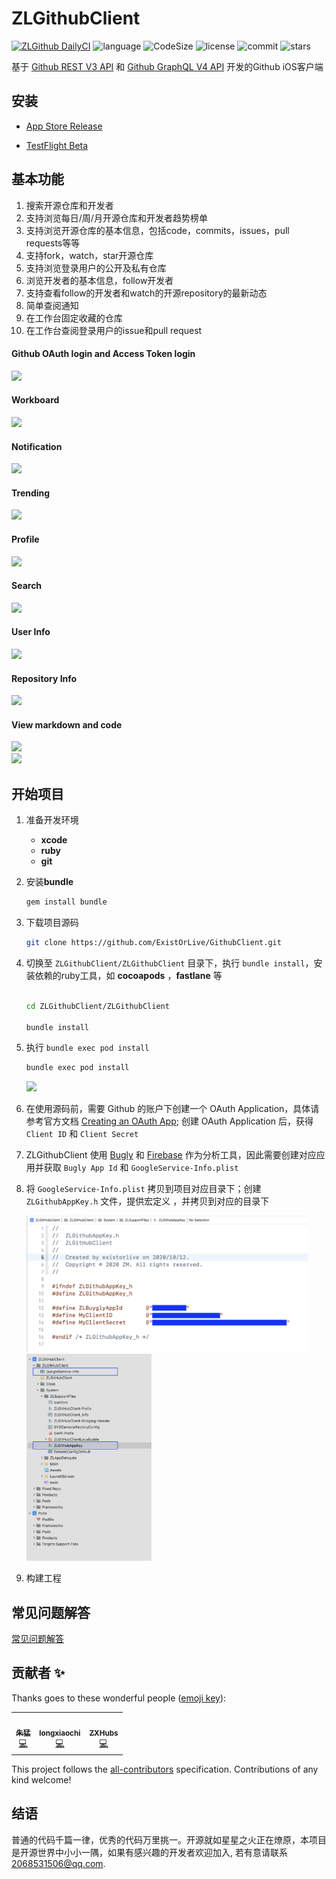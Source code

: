 # ZLGithubClient

[![ZLGithub DailyCI](https://github.com/ExistOrLive/GithubClient/actions/workflows/DailyCI.yml/badge.svg)](https://github.com/ExistOrLive/GithubClient/actions/workflows/DailyCI.yml)
![language](https://img.shields.io/github/languages/top/existorlive/githubclient)
![CodeSize](https://img.shields.io/github/languages/code-size/existorlive/GitHubClient)
![license](https://img.shields.io/github/license/existorlive/githubclient)
![commit](https://img.shields.io/github/last-commit/existorlive/githubclient)
![stars](https://img.shields.io/github/stars/existorlive/githubclient)


基于 [Github REST V3 API](https://docs.github.com/en/rest) 和 [Github GraphQL V4 API](https://docs.github.com/en/free-pro-team@latest/graphql) 开发的Github iOS客户端

## 安装

- [App Store Release](https://apps.apple.com/app/gorillas/id1498787032)

- [TestFlight Beta](https://testflight.apple.com/join/kCFO5joL)

## 基本功能

1. 搜索开源仓库和开发者
2. 支持浏览每日/周/月开源仓库和开发者趋势榜单
3. 支持浏览开源仓库的基本信息，包括code，commits，issues，pull requests等等
4. 支持fork，watch，star开源仓库
5. 支持浏览登录用户的公开及私有仓库
6. 浏览开发者的基本信息，follow开发者
7. 支持查看follow的开发者和watch的开源repository的最新动态
8. 简单查阅通知
9. 在工作台固定收藏的仓库
10. 在工作台查阅登录用户的issue和pull request


#### Github OAuth login and Access Token login 

<div align="left">
<img src="https://gitee.com/zxhubs/git-hub-client-material/raw/master/GitHubClientMaterial/001.jpeg"/>
</div>

#### Workboard 

<div align="left">
<img src="https://gitee.com/zxhubs/git-hub-client-material/raw/master/GitHubClientMaterial/002.jpeg"/>
</div>


#### Notification 

<div align="left">
<img src="https://gitee.com/zxhubs/git-hub-client-material/raw/master/GitHubClientMaterial/003.jpeg"/>
</div>


#### Trending 

<div align="left">
<img src="https://gitee.com/zxhubs/git-hub-client-material/raw/master/GitHubClientMaterial/004.jpeg"/>
</div>

#### Profile

<div align="left">
<img src="https://gitee.com/zxhubs/git-hub-client-material/raw/master/GitHubClientMaterial/005.jpeg"/>
</div>

#### Search

<div align="left">
<img src="https://gitee.com/zxhubs/git-hub-client-material/raw/master/GitHubClientMaterial/006.jpeg"/>
</div>

#### User Info

<div align="left">
<img src="https://gitee.com/zxhubs/git-hub-client-material/raw/master/GitHubClientMaterial/007.jpeg"/>
</div>


#### Repository Info

<div align="left">
<img src="https://gitee.com/zxhubs/git-hub-client-material/raw/master/GitHubClientMaterial/008.jpeg"/>
</div>



#### View markdown and code 

<div align="left">
<img src="https://gitee.com/zxhubs/git-hub-client-material/raw/master/GitHubClientMaterial/009.jpeg"/>
</div>
<div align="left">
<img src="https://gitee.com/zxhubs/git-hub-client-material/raw/master/GitHubClientMaterial/010.jpeg"/>
</div>



## 开始项目

1. 准备开发环境
   
    - **xcode**
    - **ruby**
    - **git**

2. 安装**bundle**
   
   ```sh 
   gem install bundle 
   ```

3. 下载项目源码 

    ```sh 
    git clone https://github.com/ExistOrLive/GithubClient.git
    ```

4. 切换至 `ZLGithubClient/ZLGithubClient` 目录下，执行 `bundle install`，安装依赖的ruby工具，如 **cocoapods** ，**fastlane** 等 

    ```sh

    cd ZLGithubClient/ZLGithubClient

    bundle install 
    ```

5. 执行 `bundle exec pod install` 

    ```sh 
    bundle exec pod install 
    ```

    <div align="left">
    <img src="https://gitee.com/zxhubs/git-hub-client-material/raw/master/GitHubClientMaterial/pod_install.jpg" width="450"/>
    </div>

6. 在使用源码前，需要 Github 的账户下创建一个 OAuth Application，具体请参考官方文档 [Creating an OAuth App](https://docs.github.com/en/developers/apps/creating-an-oauth-app); 创建 OAuth Application 后，获得`Client ID` 和 `Client Secret` 

7. ZLGithubClient 使用 [Bugly](https://bugly.qq.com/v2/) 和 [Firebase](https://firebase.google.com/) 作为分析工具，因此需要创建对应应用并获取 `Bugly App Id` 和 `GoogleService-Info.plist`

8. 将 `GoogleService-Info.plist` 拷贝到项目对应目录下；创建 `ZLGithubAppKey.h` 文件，提供宏定义 ，并拷贝到对应的目录下

    <div align="left">
    <img src="https://github.com/ExistOrLive/existorlivepic/raw/master/202204050025208.png" width="450"/>
    </div>

    <div align="left">
    <img src="https://github.com/ExistOrLive/existorlivepic/raw/master/202204050026633.png" width="200"/>
    </div>
    
9. 构建工程

## 常见问题解答

[常见问题解答](Document/Troubleshooting/TronbleShooting_Readme.md)

## 贡献者 ✨

Thanks goes to these wonderful people ([emoji key](https://allcontributors.org/docs/en/emoji-key)):

<!-- ALL-CONTRIBUTORS-LIST:START - Do not remove or modify this section -->
<!-- prettier-ignore-start -->
<!-- markdownlint-disable -->
<table>
  <tr>
    <td align="center"><a href="https://github.com/ExistOrLive"><img src="https://avatars.githubusercontent.com/u/18443373?v=4?s=100" width="100px;" alt=""/><br /><sub><b>朱猛</b></sub></a><br /><a href="https://github.com/MengAndJie/GithubClient/commits?author=ExistOrLive" title="Code">💻</a></td>
    <td align="center"><a href="https://github.com/longxiaochi"><img src="https://avatars.githubusercontent.com/u/18322377?v=4?s=100" width="100px;" alt=""/><br /><sub><b>longxiaochi</b></sub></a><br /><a href="https://github.com/MengAndJie/GithubClient/commits?author=longxiaochi" title="Code">💻</a></td>
    <td align="center"><a href="https://github.com/ZXHubs"><img src="https://avatars.githubusercontent.com/u/53455473?v=4?s=100" width="100px;" alt=""/><br /><sub><b>ZXHubs</b></sub></a><br /><a href="https://github.com/MengAndJie/GithubClient/commits?author=ZXHubs" title="Code">💻</a></td>
  </tr>
</table>

<!-- markdownlint-restore -->
<!-- prettier-ignore-end -->

<!-- ALL-CONTRIBUTORS-LIST:END -->

This project follows the [all-contributors](https://github.com/all-contributors/all-contributors) specification. Contributions of any kind welcome!

## 结语
普通的代码千篇一律，优秀的代码万里挑一。开源就如星星之火正在燎原，本项目是开源世界中小小一隅，如果有感兴趣的开发者欢迎加入, 若有意请联系<a src="2068531506@qq.com">2068531506@qq.com</a>.
